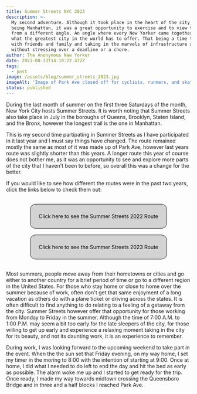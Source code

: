 ```yaml
---
title: Summer Streets NYC 2023
description: >-
  My second adventure. Although it took place in the heart of the city, that
  being Manhattan, it was a great opportunity to exercise and to view the city
  from a different angle. An angle where every New Yorker came together to enjoy
  what the greatest city in the world has to offer. That being a time to spend
  with friends and family and taking in the marvels of infrastructure and nature
  without stressing over a deadline or a chore.
author: The Anonymous New Yorker
date: 2023-08-13T14:10:22.472Z
tags:
  - post
image: /assets/blog/summer_streets_2023.jpg
imageAlt: 'Image of Park Ave closed off for cyclists, runners, and skaters'
status: published
---
```

During the last month of summer on the first three Saturdays of the month, New York City hosts Summer Streets. It is worth noting that Summer Streets also take place in July in the boroughs of Queens, Brooklyn, Staten Island, and the Bronx, however the longest trail is the one in Manhattan. 

This is my second time partipating in Summer Streets as I have participated in it last year and I must say things have changed. The route remained mostly the same as most of it was made up of Park Ave, however last years route was slightly shorter than this years. A longer route this year of course does not bother me, as it was an opportunity to see and explore more parts of the city that I haven't been to before, so overall this was a change for the better.

If you would like to see how different the routes were in the past two years, click the links below to check them out:

<br>

<div class="link"><p><a class="maps" href="/assets/blog/summer-streets-2022-map.jpg" target="_blank">Click here to see the Summer Streets 2022 Route</a></p></div>

<br>

<div class="link"><p><a class="maps" href="/assets/blog/summer-streets-2023-map.jpg" target="_blank">Click here to see the Summer Streets 2023 Route</a></p></div>

<br>

Most summers, people move away from their hometowns or cities and go either to another country for a brief period of time or go to a different region in the United States. For those who stay home or close to home over the summer because of work, often don't get that same enjoyment of a long vacation as others do with a plane ticket or driving across the states. It is often difficult to find anything to do relating to a feeling of a getaway from the city. Summer Streets however offer that opportunity for those working from Monday to Friday in the summer. Although the time of 7:00 A.M. to 1:00 P.M. may seem a bit too early for the late sleepers of the city, for those willing to get up early and experience a relaxing moment taking in the city for its beauty, and not its daunting work, it is an experience to remember. 

During work, I was looking forward to the upcoming weekend to take part in the event. When the the sun set that Friday evening, on my way home, I set my timer in the moring to 8:00 with the intention of starting at 9:00. Once at home, I did what I needed to do left to end the day and hit the bed as early as possible. The alarm woke me up and I started to get ready for the trip. Once ready, I made my way towards midtown crossing the Queensboro Bridge and in three and a half blocks I reached Park Ave. 

<style>
.link {
    border: 1px solid black;
    border-radius: 15px;
    width: 70%;
    background: lightgray;
    margin: auto;
    padding: 10px;
}
.maps {
    display: flex;
    justify-content: center;
    text-decoration: none;
    color: black;
}

.maps:hover {

text-decoration: underline;

}
@media (max-width: 650px) {
    .link {
        width: 90%;
    }
}
</style>
